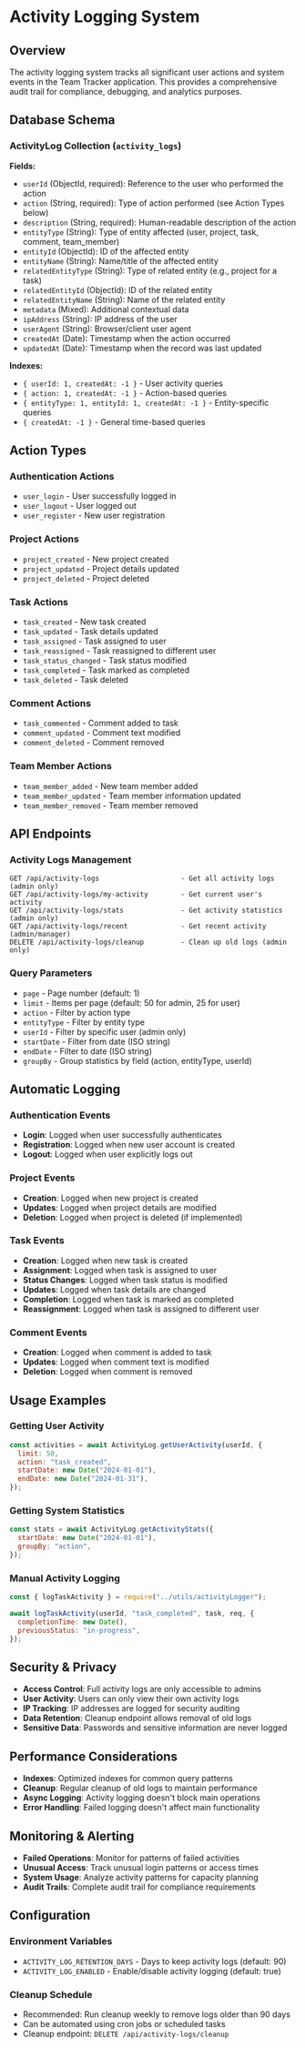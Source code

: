 # Activity Logging System

## Overview

The activity logging system tracks all significant user actions and system events in the Team Tracker application. This provides a comprehensive audit trail for compliance, debugging, and analytics purposes.

## Database Schema

### ActivityLog Collection (`activity_logs`)

**Fields:**

- `userId` (ObjectId, required): Reference to the user who performed the action
- `action` (String, required): Type of action performed (see Action Types below)
- `description` (String, required): Human-readable description of the action
- `entityType` (String): Type of entity affected (user, project, task, comment, team_member)
- `entityId` (ObjectId): ID of the affected entity
- `entityName` (String): Name/title of the affected entity
- `relatedEntityType` (String): Type of related entity (e.g., project for a task)
- `relatedEntityId` (ObjectId): ID of the related entity
- `relatedEntityName` (String): Name of the related entity
- `metadata` (Mixed): Additional contextual data
- `ipAddress` (String): IP address of the user
- `userAgent` (String): Browser/client user agent
- `createdAt` (Date): Timestamp when the action occurred
- `updatedAt` (Date): Timestamp when the record was last updated

**Indexes:**

- `{ userId: 1, createdAt: -1 }` - User activity queries
- `{ action: 1, createdAt: -1 }` - Action-based queries
- `{ entityType: 1, entityId: 1, createdAt: -1 }` - Entity-specific queries
- `{ createdAt: -1 }` - General time-based queries

## Action Types

### Authentication Actions

- `user_login` - User successfully logged in
- `user_logout` - User logged out
- `user_register` - New user registration

### Project Actions

- `project_created` - New project created
- `project_updated` - Project details updated
- `project_deleted` - Project deleted

### Task Actions

- `task_created` - New task created
- `task_updated` - Task details updated
- `task_assigned` - Task assigned to user
- `task_reassigned` - Task reassigned to different user
- `task_status_changed` - Task status modified
- `task_completed` - Task marked as completed
- `task_deleted` - Task deleted

### Comment Actions

- `task_commented` - Comment added to task
- `comment_updated` - Comment text modified
- `comment_deleted` - Comment removed

### Team Member Actions

- `team_member_added` - New team member added
- `team_member_updated` - Team member information updated
- `team_member_removed` - Team member removed

## API Endpoints

### Activity Logs Management

```
GET /api/activity-logs                    - Get all activity logs (admin only)
GET /api/activity-logs/my-activity        - Get current user's activity
GET /api/activity-logs/stats              - Get activity statistics (admin only)
GET /api/activity-logs/recent             - Get recent activity (admin/manager)
DELETE /api/activity-logs/cleanup         - Clean up old logs (admin only)
```

### Query Parameters

- `page` - Page number (default: 1)
- `limit` - Items per page (default: 50 for admin, 25 for user)
- `action` - Filter by action type
- `entityType` - Filter by entity type
- `userId` - Filter by specific user (admin only)
- `startDate` - Filter from date (ISO string)
- `endDate` - Filter to date (ISO string)
- `groupBy` - Group statistics by field (action, entityType, userId)

## Automatic Logging

### Authentication Events

- **Login**: Logged when user successfully authenticates
- **Registration**: Logged when new user account is created
- **Logout**: Logged when user explicitly logs out

### Project Events

- **Creation**: Logged when new project is created
- **Updates**: Logged when project details are modified
- **Deletion**: Logged when project is deleted (if implemented)

### Task Events

- **Creation**: Logged when new task is created
- **Assignment**: Logged when task is assigned to user
- **Status Changes**: Logged when task status is modified
- **Updates**: Logged when task details are changed
- **Completion**: Logged when task is marked as completed
- **Reassignment**: Logged when task is assigned to different user

### Comment Events

- **Creation**: Logged when comment is added to task
- **Updates**: Logged when comment text is modified
- **Deletion**: Logged when comment is removed

## Usage Examples

### Getting User Activity

```javascript
const activities = await ActivityLog.getUserActivity(userId, {
  limit: 50,
  action: "task_created",
  startDate: new Date("2024-01-01"),
  endDate: new Date("2024-01-31"),
});
```

### Getting System Statistics

```javascript
const stats = await ActivityLog.getActivityStats({
  startDate: new Date("2024-01-01"),
  groupBy: "action",
});
```

### Manual Activity Logging

```javascript
const { logTaskActivity } = require("../utils/activityLogger");

await logTaskActivity(userId, "task_completed", task, req, {
  completionTime: new Date(),
  previousStatus: "in-progress",
});
```

## Security & Privacy

- **Access Control**: Full activity logs are only accessible to admins
- **User Activity**: Users can only view their own activity logs
- **IP Tracking**: IP addresses are logged for security auditing
- **Data Retention**: Cleanup endpoint allows removal of old logs
- **Sensitive Data**: Passwords and sensitive information are never logged

## Performance Considerations

- **Indexes**: Optimized indexes for common query patterns
- **Cleanup**: Regular cleanup of old logs to maintain performance
- **Async Logging**: Activity logging doesn't block main operations
- **Error Handling**: Failed logging doesn't affect main functionality

## Monitoring & Alerting

- **Failed Operations**: Monitor for patterns of failed activities
- **Unusual Access**: Track unusual login patterns or access times
- **System Usage**: Analyze activity patterns for capacity planning
- **Audit Trails**: Complete audit trail for compliance requirements

## Configuration

### Environment Variables

- `ACTIVITY_LOG_RETENTION_DAYS` - Days to keep activity logs (default: 90)
- `ACTIVITY_LOG_ENABLED` - Enable/disable activity logging (default: true)

### Cleanup Schedule

- Recommended: Run cleanup weekly to remove logs older than 90 days
- Can be automated using cron jobs or scheduled tasks
- Cleanup endpoint: `DELETE /api/activity-logs/cleanup`

